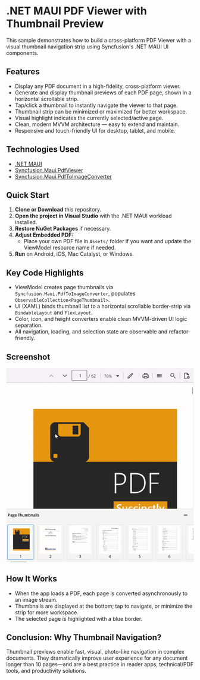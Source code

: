 # .NET MAUI PDF Viewer with Thumbnail Preview

This sample demonstrates how to build a cross-platform PDF Viewer with a visual thumbnail navigation strip using Syncfusion's .NET MAUI UI components.

## Features
- Display any PDF document in a high-fidelity, cross-platform viewer.
- Generate and display thumbnail previews of each PDF page, shown in a horizontal scrollable strip.
- Tap/click a thumbnail to instantly navigate the viewer to that page.
- Thumbnail strip can be minimized or maximized for better workspace.
- Visual highlight indicates the currently selected/active page.
- Clean, modern MVVM architecture — easy to extend and maintain.
- Responsive and touch-friendly UI for desktop, tablet, and mobile.

## Technologies Used
- [.NET MAUI](https://dotnet.microsoft.com/en-us/apps/maui)
- [Syncfusion.Maui.PdfViewer](https://www.syncfusion.com/maui-controls/pdf-viewer)
- [Syncfusion.Maui.PdfToImageConverter](https://www.syncfusion.com/maui-controls/pdf-to-image-converter)

## Quick Start

1. **Clone or Download** this repository.
2. **Open the project in Visual Studio** with the .NET MAUI workload installed.
3. **Restore NuGet Packages** if necessary.
4. **Adjust Embedded PDF:**
    - Place your own PDF file in `Assets/` folder if you want and update the ViewModel resource name if needed.
5. **Run** on Android, iOS, Mac Catalyst, or Windows.

## Key Code Highlights

- ViewModel creates page thumbnails via `Syncfusion.Maui.PdfToImageConverter`, populates `ObservableCollection<PageThumbnail>`.
- UI (XAML) binds thumbnail list to a horizontal scrollable border-strip via `BindableLayout` and `FlexLayout`.
- Color, icon, and height converters enable clean MVVM-driven UI logic separation.
- All navigation, loading, and selection state are observable and refactor-friendly.

## Screenshot
<img src="Images/Thumbnail Navigation Gif.gif" Width="600"/>

## How It Works
- When the app loads a PDF, each page is converted asynchronously to an image stream.
- Thumbnails are displayed at the bottom; tap to navigate, or minimize the strip for more workspace.
- The selected page is highlighted with a blue border.

## Conclusion: Why Thumbnail Navigation?
Thumbnail previews enable fast, visual, photo-like navigation in complex documents. They dramatically improve user experience for any document longer than 10 pages—and are a best practice in reader apps, technical/PDF tools, and productivity solutions.